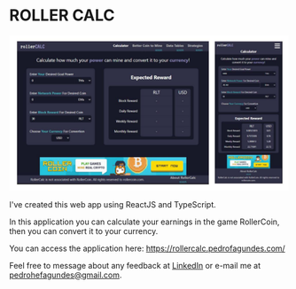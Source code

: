 # ROLLER CALC
[![Roller Calc](https://github.com/PedroheFagundes/roller-calc/blob/master/public/roller-calc.jpg "Roller Calc")](https://some-url.dev/)  

I've created this web app using ReactJS and TypeScript.

In this application you can calculate your earnings in the game RollerCoin, then you can convert it to your currency.  

You can access the application here: 
https://rollercalc.pedrofagundes.com/

Feel free to message about any feedback at <a href="https://www.linkedin.com/in/pedrofagundes/" target="_blank">LinkedIn</a> or e-mail me at pedrohefagundes@gmail.com.
